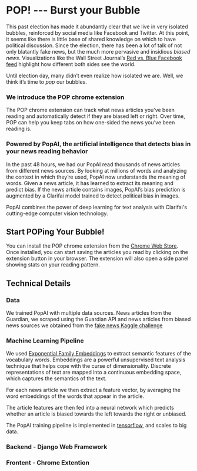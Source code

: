 # POP!   --- Burst your Bubble

This past election has made it abundantly clear that we live in very isolated bubbles, reinforced by social media like Facebook and Twitter. At this point, it seems like there is little base of shared knowledge on which to have political discussion. Since the election, there has been a lot of talk of not only blatantly fake news, but the much more pervasive and insidious *biased news*. Visualizations like the Wall Street Journal’s [Red vs. Blue Facebook feed](http://graphics.wsj.com/blue-feed-red-feed/) highlight how different both sides see the world.
 
Until election day, many didn’t even realize how isolated we are. Well, we think it’s time to *pop* our bubbles.

### We introduce the POP chrome extension

The POP chrome extension can track what news articles you’ve been reading and automatically detect if they are biased left or right. Over time, POP can help you keep tabs on how one-sided the news you’ve been reading is.

### Powered by PopAI, the artificial intelligence that detects bias in your news reading behavior

In the past 48 hours, we had our PopAI read thousands of news articles from different news sources. By looking at millions of words and analyzing the context in which they’re used, PopAI now understands the meaning of words. Given a news article, it has learned to extract its meaning and predict bias. If the news article contains images, PopAI’s bias prediction is augmented by a Clarifai model trained to detect political bias in images.
 
PopAI combines the power of deep learning for text analysis with Clarifai's cutting-edge computer vision technology.

## Start POPing Your Bubble!
 
You can install the POP chrome extension from the [Chrome Web Store](https://chrome.google.com/webstore/category/extensions). Once installed, you can start saving the articles you read by clicking on the extension button in your browser. The extension will also open a side panel showing stats on your reading pattern.

## Technical Details

### Data
 
We trained PopAI with multiple data sources. News articles from the Guardian, we scraped using the Guardian API and news articles from biased news sources we obtained from the [fake news Kaggle challenge](https://www.kaggle.com/mrisdal/fake-news)
 
### Machine Learning Pipeline
 
We used [Exponential Family Embeddings](https://github.com/mariru/exponential_family_embeddings) to extract semantic features of the vocabulary words. Embeddings are a powerful unsupervised text analysis technique that helps cope with the curse of dimensionality. Discrete representations of text are mapped into a continuous embedding space, which captures the semantics of the text.
 
For each news article we then extract a feature vector, by averaging the word embeddings of the words that appear in the article.
 
The article features are then fed into a neural network which predicts whether an article is biased towards the left towards the right or unbiased.
 
The PopAI training pipeline is implemented in [tensorflow](http://tensorflow.org/), and scales to big data.

### Backend - Django Web Framework

### Frontent - Chrome Extention
